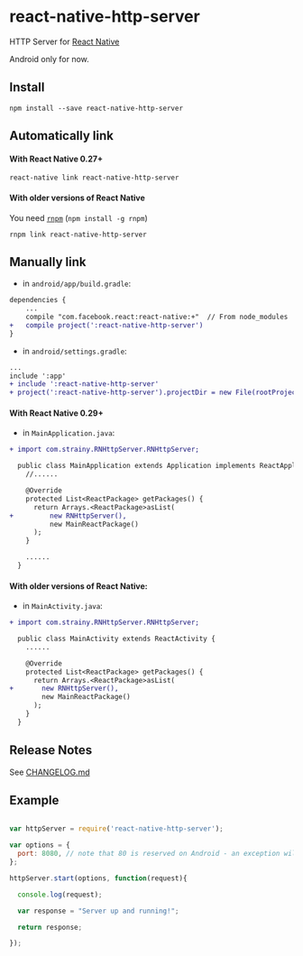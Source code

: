# react-native-http-server

HTTP Server for [React Native](https://github.com/facebook/react-native)

Android only for now.

## Install

```shell
npm install --save react-native-http-server
```

## Automatically link

#### With React Native 0.27+

```shell
react-native link react-native-http-server
```

#### With older versions of React Native

You need [`rnpm`](https://github.com/rnpm/rnpm) (`npm install -g rnpm`)

```shell
rnpm link react-native-http-server
```

## Manually link

- in `android/app/build.gradle`:

```diff
dependencies {
    ...
    compile "com.facebook.react:react-native:+"  // From node_modules
+   compile project(':react-native-http-server')
}
```

- in `android/settings.gradle`:

```diff
...
include ':app'
+ include ':react-native-http-server'
+ project(':react-native-http-server').projectDir = new File(rootProject.projectDir, '../node_modules/react-native-http-server/android')
```

#### With React Native 0.29+

- in `MainApplication.java`:

```diff
+ import com.strainy.RNHttpServer.RNHttpServer;

  public class MainApplication extends Application implements ReactApplication {
    //......

    @Override
    protected List<ReactPackage> getPackages() {
      return Arrays.<ReactPackage>asList(
+         new RNHttpServer(),
          new MainReactPackage()
      );
    }

    ......
  }
```

#### With older versions of React Native:

- in `MainActivity.java`:

```diff
+ import com.strainy.RNHttpServer.RNHttpServer;

  public class MainActivity extends ReactActivity {
    ......

    @Override
    protected List<ReactPackage> getPackages() {
      return Arrays.<ReactPackage>asList(
+       new RNHttpServer(),
        new MainReactPackage()
      );
    }
  }
```


## Release Notes

See [CHANGELOG.md](https://github.com/strainy/react-native-http-server/blob/master/CHANGELOG.md)

## Example

```js

var httpServer = require('react-native-http-server');

var options = {
  port: 8080, // note that 80 is reserved on Android - an exception will be thrown
};

httpServer.start(options, function(request){

  console.log(request);

  var response = "Server up and running!";

  return response;

});

```
